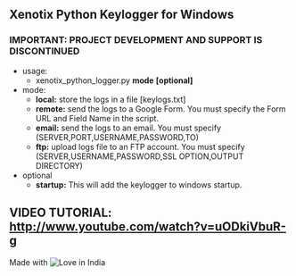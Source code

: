 ## Xenotix Python Keylogger for Windows

### IMPORTANT: PROJECT DEVELOPMENT AND SUPPORT IS DISCONTINUED
- usage:
  - xenotix_python_logger.py **mode**  **[optional]**
- mode:
  - **local:** store the logs in a file [keylogs.txt]    
  - **remote:** send the logs to a Google Form. You must specify the Form URL and Field Name in the script.
  - **email:** send the logs to an email. You must specify (SERVER,PORT,USERNAME,PASSWORD,TO)
  - **ftp:** upload logs file to an FTP account. You must specify (SERVER,USERNAME,PASSWORD,SSL OPTION,OUTPUT DIRECTORY)
- optional
  - **startup:** This will add the keylogger to windows startup.

## VIDEO TUTORIAL: http://www.youtube.com/watch?v=uODkiVbuR-g

Made with <img src="https://cloud.githubusercontent.com/assets/4301109/16754758/82e3a63c-4813-11e6-9430-6015d98aeaab.png" alt="Love"> in India

